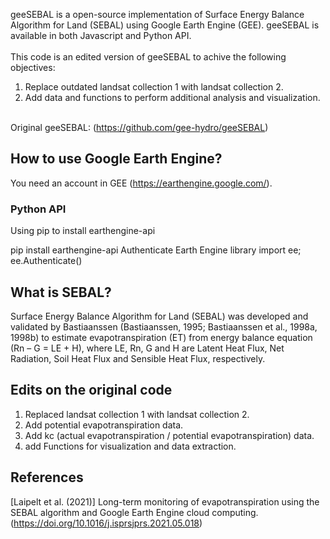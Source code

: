 geeSEBAL is a open-source implementation of Surface Energy Balance Algorithm for Land (SEBAL) using Google Earth Engine (GEE). geeSEBAL is available in both Javascript and Python API.\
\
This code is an edited version of geeSEBAL to achive the following objectives:
1. Replace outdated landsat collection 1 with landsat collection 2.
2. Add data and functions to perform additional analysis and visualization.

\
Original geeSEBAL: (https://github.com/gee-hydro/geeSEBAL)
## How to use Google Earth Engine?

You need an account in GEE (https://earthengine.google.com/).

### Python API

Using pip to install earthengine-api

pip install earthengine-api
Authenticate Earth Engine library
import ee; ee.Authenticate()
## What is SEBAL?

Surface Energy Balance Algorithm for Land (SEBAL) was developed and validated by Bastiaanssen (Bastiaanssen, 1995; Bastiaanssen et al., 1998a, 1998b) to 
estimate evapotranspiration (ET) from energy balance equation (Rn – G = LE + H), where LE, Rn, G and H are Latent Heat Flux, Net Radiation, Soil Heat Flux and Sensible Heat Flux, respectively.

## Edits on the original code
1. Replaced landsat collection 1 with landsat collection 2.
2. Add potential evapotranspiration data.
3. Add kc (actual evapotranspiration / potential evapotranspiration) data.
4. add Functions for visualization and data extraction.

## References
 [Laipelt et al. (2021)] Long-term monitoring of evapotranspiration using the SEBAL algorithm and Google Earth Engine cloud computing. (https://doi.org/10.1016/j.isprsjprs.2021.05.018)
